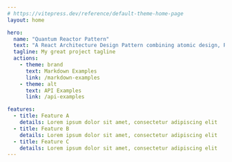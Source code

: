 ```yaml
---
# https://vitepress.dev/reference/default-theme-home-page
layout: home

hero:
  name: "Quantum Reactor Pattern"
  text: "A React Architecture Design Pattern combining atomic design, Recoil, Shadcn, and event-driven architecture."
  tagline: My great project tagline
  actions:
    - theme: brand
      text: Markdown Examples
      link: /markdown-examples
    - theme: alt
      text: API Examples
      link: /api-examples

features:
  - title: Feature A
    details: Lorem ipsum dolor sit amet, consectetur adipiscing elit
  - title: Feature B
    details: Lorem ipsum dolor sit amet, consectetur adipiscing elit
  - title: Feature C
    details: Lorem ipsum dolor sit amet, consectetur adipiscing elit
---
```


